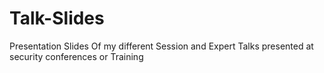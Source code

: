 # Talk-Slides
Presentation Slides Of my  different Session and Expert Talks presented at security conferences or Training
